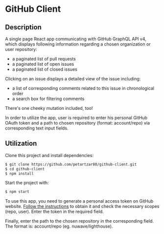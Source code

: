 # GitHub Client

## Description

A single page React app communicating with GitHub GraphQL API v4, which displays following information regarding a chosen organization or user repository:

- a paginated list of pull requests
- a paginated list of open issues
- a paginated list of closed issues

Clicking on an issue displays a detailed view of the issue including:

- a list of corresponding comments related to this issue in chronological order
- a search box for filtering comments

There's one cheeky mutation included, too! 

In order to utilize the app, user is required to enter his personal GitHub OAuth token and a path to chosen repository (format: account/repo) via corresponding text input fields. 

## Utilization

Clone this project and install dependencies:

```bash
$ git clone https://github.com/petartzar80/github-client.git
$ cd github-client
$ npm install
```

Start the project with:

```bash
$ npm start
```
To use this app, you need to generate a personal access token on GitHub website. [Follow the instructions](https://help.github.com/en/github/authenticating-to-github/creating-a-personal-access-token-for-the-command-line) to obtain it and check the necessary scopes (repo, user). Enter the token in the required field.

Finally, enter the path to the chosen repository in the corresponding field. The format is: account/repo (eg. nuwave/lighthouse).
